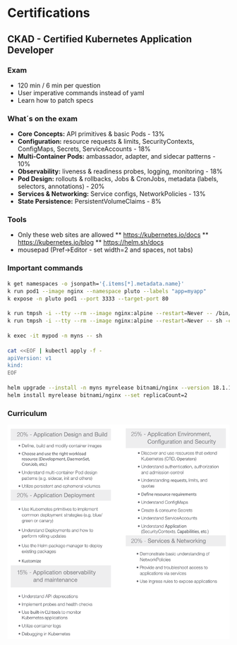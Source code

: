 # Certifications

## CKAD - Certified Kubernetes Application Developer
### Exam
* 120 min / 6 min per question
* User imperative commands instead of yaml
* Learn how to patch specs

### What´s on the exam
* __Core Concepts:__ API primitives & basic Pods - 13%
* __Configuration:__ resource requests & limits, SecurityContexts, ConfigMaps, Secrets, ServiceAccounts - 18%
* __Multi-Container Pods:__ ambassador, adapter, and sidecar patterns - 10%
* __Observability:__ liveness & readiness probes, logging, monitoring - 18%
* __Pod Design:__ rollouts & rollbacks, Jobs & CronJobs, metadata (labels, selectors, annotations) - 20%
* __Services & Networking:__ Service configs, NetworkPolicies - 13%
* __State Persistence:__ PersistentVolumeClaims - 8%

### Tools
* Only these web sites are allowed
** https://kubernetes.io/docs
** https://kubernetes.io/blog
** https://helm.sh/docs
* mousepad (Pref->Editor - set width=2 and spaces, not tabs)

### Important commands
```sh
k get namespaces -o jsonpath='{.items[*].metadata.name}'
k run pod1 --image nginx --namespace pluto --labels "app=myapp"
k expose -n pluto pod1 --port 3333 --target-port 80

k run tmpsh -i --tty --rm --image nginx:alpine --restart=Never -- /bin/bash
k run tmpsh -i --tty --rm --image nginx:alpine --restart=Never -- sh -c "ping ipinfo.io"

k exec -it mypod -n myns -- sh

cat <<EOF | kubectl apply -f -
apiVersion: v1
kind: 
EOF

helm upgrade --install -n myns myrelease bitnami/nginx --version 18.1.10
helm install myrelease bitnami/nginx --set replicaCount=2


```

### Curriculum
![k8s-ckad.png](k8s-ckad.png)
